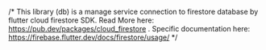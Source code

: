 /*
  This library (db) is a manage service connection to firestore database by flutter cloud firestore SDK.
  Read More here: https://pub.dev/packages/cloud_firestore .
  Specific documentation here: https://firebase.flutter.dev/docs/firestore/usage/
*/